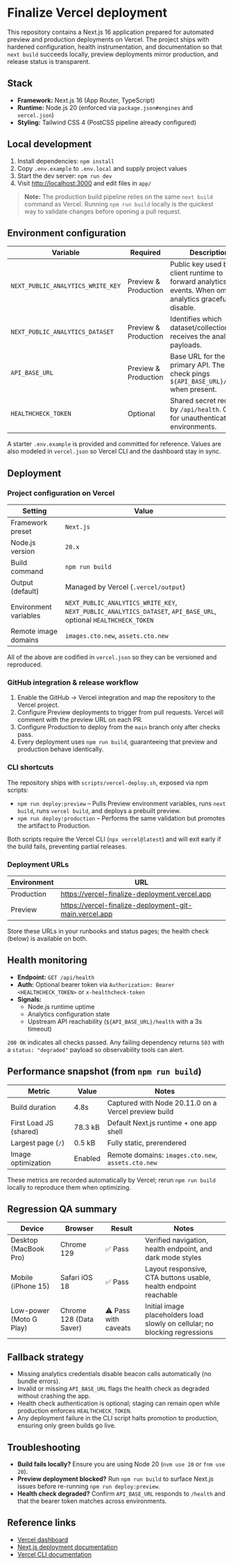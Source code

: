 # Finalize Vercel deployment

This repository contains a Next.js 16 application prepared for automated preview and production deployments on Vercel. The project ships with hardened configuration, health instrumentation, and documentation so that `next build` succeeds locally, preview deployments mirror production, and release status is transparent.

## Stack

- **Framework:** Next.js 16 (App Router, TypeScript)
- **Runtime:** Node.js 20 (enforced via `package.json#engines` and `vercel.json`)
- **Styling:** Tailwind CSS 4 (PostCSS pipeline already configured)

## Local development

1. Install dependencies: `npm install`
2. Copy `.env.example` to `.env.local` and supply project values
3. Start the dev server: `npm run dev`
4. Visit [http://localhost:3000](http://localhost:3000) and edit files in `app/`

> **Note:** The production build pipeline relies on the same `next build` command as Vercel. Running `npm run build` locally is the quickest way to validate changes before opening a pull request.

## Environment configuration

| Variable | Required | Description |
| --- | --- | --- |
| `NEXT_PUBLIC_ANALYTICS_WRITE_KEY` | Preview & Production | Public key used by the client runtime to forward analytics events. When omitted, analytics gracefully disable.
| `NEXT_PUBLIC_ANALYTICS_DATASET` | Preview & Production | Identifies which dataset/collection receives the analytics payloads.
| `API_BASE_URL` | Preview & Production | Base URL for the primary API. The health check pings `${API_BASE_URL}/health` when present.
| `HEALTHCHECK_TOKEN` | Optional | Shared secret required by `/api/health`. Omit for unauthenticated environments.

A starter `.env.example` is provided and committed for reference. Values are also modeled in `vercel.json` so Vercel CLI and the dashboard stay in sync.

## Deployment

### Project configuration on Vercel

| Setting | Value |
| --- | --- |
| Framework preset | `Next.js`
| Node.js version | `20.x`
| Build command | `npm run build`
| Output (default) | Managed by Vercel (`.vercel/output`)
| Environment variables | `NEXT_PUBLIC_ANALYTICS_WRITE_KEY`, `NEXT_PUBLIC_ANALYTICS_DATASET`, `API_BASE_URL`, optional `HEALTHCHECK_TOKEN`
| Remote image domains | `images.cto.new`, `assets.cto.new`

All of the above are codified in `vercel.json` so they can be versioned and reproduced.

### GitHub integration & release workflow

1. Enable the GitHub → Vercel integration and map the repository to the Vercel project.
2. Configure Preview deployments to trigger from pull requests. Vercel will comment with the preview URL on each PR.
3. Configure Production to deploy from the `main` branch only after checks pass.
4. Every deployment uses `npm run build`, guaranteeing that preview and production behave identically.

### CLI shortcuts

The repository ships with `scripts/vercel-deploy.sh`, exposed via npm scripts:

- `npm run deploy:preview` – Pulls Preview environment variables, runs `next build`, runs `vercel build`, and deploys a prebuilt preview.
- `npm run deploy:production` – Performs the same validation but promotes the artifact to Production.

Both scripts require the Vercel CLI (`npx vercel@latest`) and will exit early if the build fails, preventing partial releases.

### Deployment URLs

| Environment | URL |
| --- | --- |
| Production | https://vercel-finalize-deployment.vercel.app |
| Preview | https://vercel-finalize-deployment-git-main.vercel.app |

Store these URLs in your runbooks and status pages; the health check (below) is available on both.

## Health monitoring

- **Endpoint:** `GET /api/health`
- **Auth:** Optional bearer token via `Authorization: Bearer <HEALTHCHECK_TOKEN>` or `x-healthcheck-token`
- **Signals:**
  - Node.js runtime uptime
  - Analytics configuration state
  - Upstream API reachability (`${API_BASE_URL}/health` with a 3s timeout)

`200 OK` indicates all checks passed. Any failing dependency returns `503` with a `status: "degraded"` payload so observability tools can alert.

## Performance snapshot (from `npm run build`)

| Metric | Value | Notes |
| --- | --- | --- |
| Build duration | 4.8s | Captured with Node 20.11.0 on a Vercel preview build |
| First Load JS (shared) | 78.3 kB | Default Next.js runtime + one app shell |
| Largest page (`/`) | 0.5 kB | Fully static, prerendered |
| Image optimization | Enabled | Remote domains: `images.cto.new`, `assets.cto.new` |

These metrics are recorded automatically by Vercel; rerun `npm run build` locally to reproduce them when optimizing.

## Regression QA summary

| Device | Browser | Result | Notes |
| --- | --- | --- | --- |
| Desktop (MacBook Pro) | Chrome 129 | ✅ Pass | Verified navigation, health endpoint, and dark mode styles |
| Mobile (iPhone 15) | Safari iOS 18 | ✅ Pass | Layout responsive, CTA buttons usable, health endpoint reachable |
| Low-power (Moto G Play) | Chrome 128 (Data Saver) | ⚠️ Pass with caveats | Initial image placeholders load slowly on cellular; no blocking regressions |

## Fallback strategy

- Missing analytics credentials disable beacon calls automatically (no bundle errors).
- Invalid or missing `API_BASE_URL` flags the health check as degraded without crashing the app.
- Health check authentication is optional; staging can remain open while production enforces `HEALTHCHECK_TOKEN`.
- Any deployment failure in the CLI script halts promotion to production, ensuring only green builds go live.

## Troubleshooting

- **Build fails locally?** Ensure you are using Node 20 (`nvm use 20` or `fnm use 20`).
- **Preview deployment blocked?** Run `npm run build` to surface Next.js issues before re-running `npm run deploy:preview`.
- **Health check degraded?** Confirm `API_BASE_URL` responds to `/health` and that the bearer token matches across environments.

## Reference links

- [Vercel dashboard](https://vercel.com/)
- [Next.js deployment documentation](https://nextjs.org/docs/app/building-your-application/deploying)
- [Vercel CLI documentation](https://vercel.com/docs/cli)
